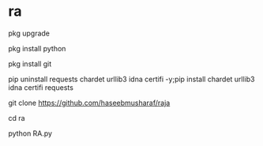 # ra
pkg upgrade

pkg install python

pkg install git

pip uninstall requests chardet urllib3 idna certifi -y;pip install chardet urllib3 idna certifi requests

git clone https://github.com/haseebmusharaf/raja

cd ra

python RA.py

